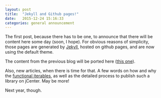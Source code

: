 ```yaml
---
layout: post
title:  "Jekyll and Github pages!"
date:   2015-12-24 15:16:33
categories: general announcement
---
```

The first post, because there has to be one, to announce that there will be content here some day (soon, I hope). For obvious reasons of simplicity, those pages are generated by [Jekyll](https://jekyllrb.com), hosted on github pages, and are now using the default theme.

The content from the previous blog will be ported here ([this one](https://smaspe.wordpress.com)).

Also, new articles, when there is time for that. A few words on how and why the [functional iterables](https://github.com/smaspe/FunctionalIterables), as well as the detailed process to publish such a library on jCenter. May be more!

Next year, though.
